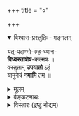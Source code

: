 +++
title = "०"

+++
<details open><summary>विश्वास-प्रस्तुतिः - मङ्गलम्</summary>

यत्-पदाम्भो-रुह-ध्यान-  
**विध्वस्ताशेष**-कल्मषः ।  
वस्तुताम् **उपयातो** ऽहं  
यामुनेयं **नमामि** तम् ॥
</details>

<details><summary>मूलम्</summary>

यत्पदाम्भोरुहध्यानविध्वस्ताशेषकल्मषः ।  
वस्तुतामुपयातोऽहं यामुनेयं नमामि तम् ॥
</details>


<details><summary>वेङ्कटनाथः</summary>
॥ चतुश्श्लोकीभाष्यम् ॥

स्व-शेषाशेषार्थो निर्-अवधिक--निर्-बाध--महिमा  
फलानां दाता यः फलम् अपि च शारीरक-मितः ।  
श्रियं तत्-सध्रीचीं तद्-उपसदन-त्रास-**शमनीम्**  
**अभिष्टौति** स्तुत्याम् अ-वितथ-मतिर् यामुन-मुनिः ॥ १ ॥


अत्र समन्वयाविरोध-साधन--फल-विषय--शारीरक-चतुर्-अध्यायी-समधिगतस्य भगवतः  
सर्व-प्रकाराभिमतानुरूप-सह-(धर्म-चारिणी)-धर्मिणी-विशिष्टतयाऽपि सर्वाधिकत्वं  
“कश् श्रीश्श्रियः (स्तोत्ररत्ने – १२)” इत्य्-उक्त-कैमुतिक-न्याय-काकु-गर्भया चतुश्-श्लोक्या **प्रकाशयन्**  
प्रथमं श्रियः प्रतिपिपादयिषितानां विभूति-द्वय-शेषित्वादीनां **स्थापकम्** आह -
</details>

<details><summary>विस्तारः (द्रष्टुं नोद्यम्)</summary>

॥ श्रीः ॥  
॥ चतुश्श्लोकीव्याख्या ॥  

स्तोत्र-रत्नम् इत्य् आचार्य-यामुन-कृत-भगवत्-स्तोत्र-नाम ।  
एतत्-स्तोत्रात् पूर्वं रचितं तत्-स्तोत्रम् इति प्रतिभाति ।  
तत्रैव नाथोपज्ञस्यास्मद्-दर्शनस्य प्रवर्तकस्य, स्वपितामहस्य  
स्तुति-रूपं मङ्गलं निबद्धं त्रिभिः श्लोकैः ।  
वैदिक-कपिञ्जलाधिकरण-न्यायः  
शान्ति-शब्द-पठनस्य त्रिर् अभ्यासश्  
चानुसृत इव त्रित्व-संख्या-श्रयणेन ।  

पुराण-रत्न-कृत् देवता-पारमार्थ्य-वित्  
इति पराशरः तत्-पुराणं च स्तुतं तत्र  
स्तोत्रप्रदर्शितसर्वतत्त्वानां पराशरानुग्रहभाक्त्वप्रदर्शनाय । अत्रापि पराशरपुराणमेव शब्दतोऽर्थतश्चानुसृतमिति स्पष्टम् । स्तोत्ररत्ने शेषस्य बहुप्रकारैः यथोचितं यथा यथा शेषिसौकर्यं तथा तथा रूपपरिग्रहो वर्णितः । 'निवासशय्यासनपादुकांशुकोपधानवर्षातपवारणादिभिः । शरीरभेदैस्तव शेषतां गतैर्यथोचितं शेष इतीर्यते जनैः' इति श्लोके फणिपतेः स्वामिसेवार्थं परिगृहीतानि बहुरूपाणि निर्दिष्टानि । अत्र च शय्या आसनम् इति सेवारूपद्वयमेवाभिहितं शब्दतः । इतराणि चोपलक्षणविधया जिघृक्ष्यन्ते । सुपर्णविषये 'दासस्सखा वाहनमासनं ध्वजो यस्ते वितानं व्यजनं त्रयीमयः' इते बहुरूपभजनमुक्तम् । अत्र वाहनपदेनेतराण्युपलिलक्षयिषितानि । यत्र पूर्णोपदेशस्तद्ग्रन्थस्यैव पूर्वरचितत्वं साम्प्रतम् । 'पुरुषोत्तमः कः' इति स्तोत्ररत्ने प्रश्नः कृतः । अत्र तस्योत्तरं दीयते -  
</details>
